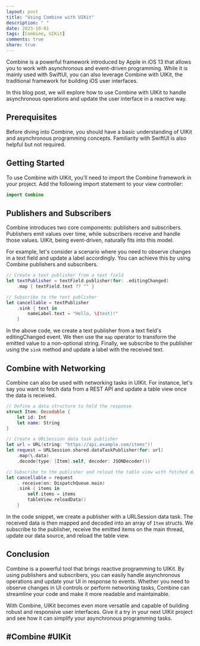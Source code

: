 ```yaml
---
layout: post
title: "Using Combine with UIKit"
description: " "
date: 2023-10-01
tags: [Combine, UIKit]
comments: true
share: true
---
```


Combine is a powerful framework introduced by Apple in iOS 13 that allows you to work with asynchronous and event-driven programming. While it is mainly used with SwiftUI, you can also leverage Combine with UIKit, the traditional framework for building iOS user interfaces. 

In this blog post, we will explore how to use Combine with UIKit to handle asynchronous operations and update the user interface in a reactive way.

## Prerequisites

Before diving into Combine, you should have a basic understanding of UIKit and asynchronous programming concepts. Familiarity with SwiftUI is also helpful but not required.

## Getting Started

To use Combine with UIKit, you'll need to import the Combine framework in your project. Add the following import statement to your view controller:

```swift
import Combine
```

## Publishers and Subscribers

Combine introduces two core components: publishers and subscribers. Publishers emit values over time, while subscribers receive and handle those values. UIKit, being event-driven, naturally fits into this model.

For example, let's consider a scenario where you need to observe changes in a text field and update a label accordingly. You can achieve this by using Combine publishers and subscribers.

```swift
// Create a text publisher from a text field
let textPublisher = textField.publisher(for: .editingChanged)
    .map { textField.text ?? "" }

// Subscribe to the text publisher
let cancellable = textPublisher
    .sink { text in
        nameLabel.text = "Hello, \(text)!"
    }
```

In the above code, we create a text publisher from a text field's editingChanged event. We then use the `map` operator to transform the emitted value to a non-optional string. Finally, we subscribe to the publisher using the `sink` method and update a label with the received text.

## Combine with Networking

Combine can also be used with networking tasks in UIKit. For instance, let's say you want to fetch data from a REST API and update a table view once the data is received.

```swift
// Define a data structure to hold the response
struct Item: Decodable {
    let id: Int
    let name: String
}

// Create a URLSession data task publisher
let url = URL(string: "https://api.example.com/items")!
let request = URLSession.shared.dataTaskPublisher(for: url)
    .map(\.data)
    .decode(type: [Item].self, decoder: JSONDecoder())

// Subscribe to the publisher and reload the table view with fetched data
let cancellable = request
    . receive(on: DispatchQueue.main)
    .sink { items in
        self.items = items
        tableView.reloadData()
    }
```

In the code snippet, we create a publisher with a URLSession data task. The received data is then mapped and decoded into an array of `Item` structs. We subscribe to the publisher, receive the emitted items on the main thread, update our data source, and reload the table view.

## Conclusion

Combine is a powerful tool that brings reactive programming to UIKit. By using publishers and subscribers, you can easily handle asynchronous operations and update your UI in response to events. Whether you need to observe changes in UI controls or perform networking tasks, Combine can streamline your code and make it more readable and maintainable.

With Combine, UIKit becomes even more versatile and capable of building robust and responsive user interfaces. Give it a try in your next UIKit project and see how it can simplify your asynchronous programming tasks.

## #Combine #UIKit